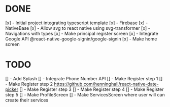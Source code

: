 # DONE

[x] - Initial project integrating typescript template
[x] - Firebase
[x] - NativeBase
[x] - Allow svg to react native using svg-transformer
[x] - Navigations with types
[x] - Make principal register screen
[x] - Integrate Google API @react-native-google-signin/google-signin
[x] - Make home screen

# TODO

[] - Add Splash
[] - Integrate Phone Number API
[] - Make Register step 1
[] - Make Register step 2 https://github.com/henninghall/react-native-date-picker
[] - Make Register step 3
[] - Make Register step 4
[] - Make Register step 5
[] - Make ProfileScreen
[] - Make ServicesScreen where user will can create their services
